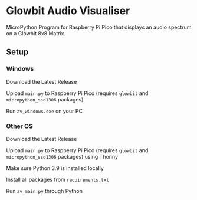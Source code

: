 # Glowbit Audio Visualiser
MicroPython Program for Raspberry Pi Pico that displays an audio spectrum on a Glowbit 8x8 Matrix.

## Setup

### Windows

Download the Latest Release

Upload `main.py` to Raspberry Pi Pico (requires `glowbit` and `micropython_ssd1306` packages)

Run `av_windows.exe` on your PC

### Other OS

Download the Latest Release

Upload `main.py` to Raspberry Pi Pico (requires `glowbit` and `micropython_ssd1306` packages) using Thonny

Make sure Python 3.9 is installed locally

Install all packages from `requirements.txt`

Run `av_main.py` through Python
